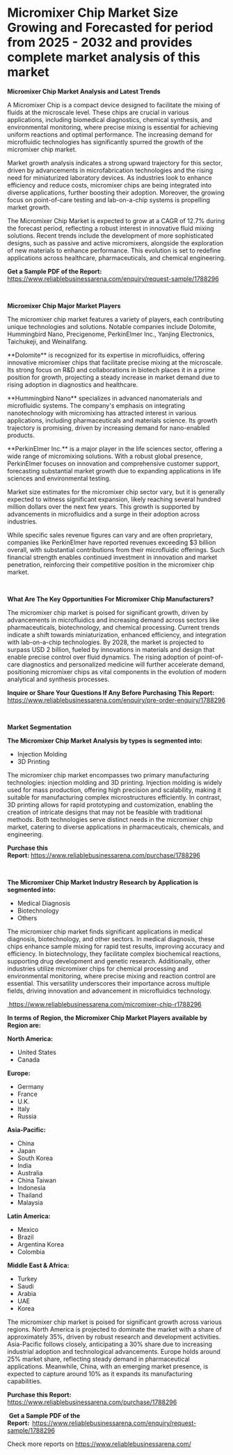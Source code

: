 <p><h1>Micromixer Chip Market Size Growing and Forecasted for period from 2025 - 2032 and provides complete market analysis of this market</h1></p><p><strong>Micromixer Chip Market Analysis and Latest Trends</strong></p>
<p><p>A Micromixer Chip is a compact device designed to facilitate the mixing of fluids at the microscale level. These chips are crucial in various applications, including biomedical diagnostics, chemical synthesis, and environmental monitoring, where precise mixing is essential for achieving uniform reactions and optimal performance. The increasing demand for microfluidic technologies has significantly spurred the growth of the micromixer chip market.</p><p>Market growth analysis indicates a strong upward trajectory for this sector, driven by advancements in microfabrication technologies and the rising need for miniaturized laboratory devices. As industries look to enhance efficiency and reduce costs, micromixer chips are being integrated into diverse applications, further boosting their adoption. Moreover, the growing focus on point-of-care testing and lab-on-a-chip systems is propelling market growth.</p><p>The Micromixer Chip Market is expected to grow at a CAGR of 12.7% during the forecast period, reflecting a robust interest in innovative fluid mixing solutions. Recent trends include the development of more sophisticated designs, such as passive and active micromixers, alongside the exploration of new materials to enhance performance. This evolution is set to redefine applications across healthcare, pharmaceuticals, and chemical engineering.</p></p>
<p><strong>Get a Sample PDF of the Report:&nbsp;</strong> <a href="https://www.reliablebusinessarena.com/enquiry/request-sample/1788296?utm_campaign=2185&utm_medium=2&utm_source=Github&utm_content=ia&utm_term=05032025&utm_id=micromixer-chip">https://www.reliablebusinessarena.com/enquiry/request-sample/1788296</a></p>
<p>&nbsp;</p>
<p><strong>Micromixer Chip Major Market Players</strong></p>
<p><p>The micromixer chip market features a variety of players, each contributing unique technologies and solutions. Notable companies include Dolomite, Hummingbird Nano, Precigenome, PerkinElmer Inc., Yanjing Electronics, Taichukeji, and Weinalifang. </p><p>**Dolomite** is recognized for its expertise in microfluidics, offering innovative micromixer chips that facilitate precise mixing at the microscale. Its strong focus on R&D and collaborations in biotech places it in a prime position for growth, projecting a steady increase in market demand due to rising adoption in diagnostics and healthcare.</p><p>**Hummingbird Nano** specializes in advanced nanomaterials and microfluidic systems. The company's emphasis on integrating nanotechnology with micromixing has attracted interest in various applications, including pharmaceuticals and materials science. Its growth trajectory is promising, driven by increasing demand for nano-enabled products.</p><p>**PerkinElmer Inc.** is a major player in the life sciences sector, offering a wide range of micromixing solutions. With a robust global presence, PerkinElmer focuses on innovation and comprehensive customer support, forecasting substantial market growth due to expanding applications in life sciences and environmental testing.</p><p>Market size estimates for the micromixer chip sector vary, but it is generally expected to witness significant expansion, likely reaching several hundred million dollars over the next few years. This growth is supported by advancements in microfluidics and a surge in their adoption across industries.</p><p>While specific sales revenue figures can vary and are often proprietary, companies like PerkinElmer have reported revenues exceeding $3 billion overall, with substantial contributions from their microfluidic offerings. Such financial strength enables continued investment in innovation and market penetration, reinforcing their competitive position in the micromixer chip market.</p></p>
<p>&nbsp;</p>
<p><strong>What Are The Key Opportunities For Micromixer Chip Manufacturers?</strong></p>
<p><p>The micromixer chip market is poised for significant growth, driven by advancements in microfluidics and increasing demand across sectors like pharmaceuticals, biotechnology, and chemical processing. Current trends indicate a shift towards miniaturization, enhanced efficiency, and integration with lab-on-a-chip technologies. By 2028, the market is projected to surpass USD 2 billion, fueled by innovations in materials and design that enable precise control over fluid dynamics. The rising adoption of point-of-care diagnostics and personalized medicine will further accelerate demand, positioning micromixer chips as vital components in the evolution of modern analytical and synthesis processes.</p></p>
<p><strong>Inquire or Share Your Questions If Any Before Purchasing This Report:</strong> <a href="https://www.reliablebusinessarena.com/enquiry/pre-order-enquiry/1788296?utm_campaign=2185&utm_medium=2&utm_source=Github&utm_content=ia&utm_term=05032025&utm_id=micromixer-chip">https://www.reliablebusinessarena.com/enquiry/pre-order-enquiry/1788296</a></p>
<p>&nbsp;</p>
<p><strong>Market Segmentation</strong></p>
<p><strong>The Micromixer Chip Market Analysis by types is segmented into:</strong></p>
<p><ul><li>Injection Molding</li><li>3D Printing</li></ul></p>
<p><p>The micromixer chip market encompasses two primary manufacturing technologies: injection molding and 3D printing. Injection molding is widely used for mass production, offering high precision and scalability, making it suitable for manufacturing complex microstructures efficiently. In contrast, 3D printing allows for rapid prototyping and customization, enabling the creation of intricate designs that may not be feasible with traditional methods. Both technologies serve distinct needs in the micromixer chip market, catering to diverse applications in pharmaceuticals, chemicals, and engineering.</p></p>
<p><strong>Purchase this Report:&nbsp;</strong><a href="https://www.reliablebusinessarena.com/purchase/1788296?utm_campaign=2185&utm_medium=2&utm_source=Github&utm_content=ia&utm_term=05032025&utm_id=micromixer-chip">https://www.reliablebusinessarena.com/purchase/1788296</a></p>
<p>&nbsp;</p>
<p><strong>The Micromixer Chip Market Industry Research by Application is segmented into:</strong></p>
<p><ul><li>Medical Diagnosis</li><li>Biotechnology</li><li>Others</li></ul></p>
<p><p>The micromixer chip market finds significant applications in medical diagnosis, biotechnology, and other sectors. In medical diagnosis, these chips enhance sample mixing for rapid test results, improving accuracy and efficiency. In biotechnology, they facilitate complex biochemical reactions, supporting drug development and genetic research. Additionally, other industries utilize micromixer chips for chemical processing and environmental monitoring, where precise mixing and reaction control are essential. This versatility underscores their importance across multiple fields, driving innovation and advancement in microfluidics technology.</p></p>
<p><a href="https://www.reliablebusinessarena.com/micromixer-chip-r1788296?utm_campaign=2185&utm_medium=2&utm_source=Github&utm_content=ia&utm_term=05032025&utm_id=micromixer-chip">&nbsp;https://www.reliablebusinessarena.com/micromixer-chip-r1788296</a></p>
<p><strong>In terms of Region, the Micromixer Chip Market Players available by Region are:</strong></p>
<p>
    <p> <strong> North America: </strong>
        <ul>
            <li>United States</li>
            <li>Canada</li>
        </ul>
        </p> 
    <p> <strong> Europe: </strong>
        <ul>
            <li>Germany</li>
            <li>France</li>
            <li>U.K.</li>
            <li>Italy</li>
            <li>Russia</li>
        </ul>
        </p> 
    <p> <strong> Asia-Pacific: </strong>
        <ul>
            <li>China</li>
            <li>Japan</li>
            <li>South Korea</li>
            <li>India</li>
            <li>Australia</li>
            <li>China Taiwan</li>
            <li>Indonesia</li>
            <li>Thailand</li>
            <li>Malaysia</li>
        </ul>
        </p> 
    <p> <strong> Latin America: </strong>
        <ul>
            <li>Mexico</li>
            <li>Brazil</li>
            <li>Argentina Korea</li>
            <li>Colombia</li>
        </ul>
        </p> 
    <p> <strong> Middle East & Africa: </strong>
        <ul>
            <li>Turkey</li>
            <li>Saudi</li>
            <li>Arabia</li>
            <li>UAE</li>
            <li>Korea</li>
        </ul>
    </p>
    </p>
<p><p>The micromixer chip market is poised for significant growth across various regions. North America is projected to dominate the market with a share of approximately 35%, driven by robust research and development activities. Asia-Pacific follows closely, anticipating a 30% share due to increasing industrial adoption and technological advancements. Europe holds around 25% market share, reflecting steady demand in pharmaceutical applications. Meanwhile, China, with an emerging market presence, is expected to capture around 10% as it expands its manufacturing capabilities.</p></p>
<p><strong>Purchase this Report: </strong><a href="https://www.reliablebusinessarena.com/purchase/1788296?utm_campaign=2185&utm_medium=2&utm_source=Github&utm_content=ia&utm_term=05032025&utm_id=micromixer-chip">https://www.reliablebusinessarena.com/purchase/1788296</a></p>
<p>&nbsp;<strong>Get a Sample PDF of the Report:&nbsp;&nbsp;</strong><a href="https://www.reliablebusinessarena.com/enquiry/request-sample/1788296?utm_campaign=2185&utm_medium=2&utm_source=Github&utm_content=ia&utm_term=05032025&utm_id=micromixer-chip">https://www.reliablebusinessarena.com/enquiry/request-sample/1788296</a></p>
<p><strong></strong></p>
<p>Check more reports on <a href="https://www.reliablebusinessarena.com/?utm_campaign=2185&utm_medium=2&utm_source=Github&utm_content=ia&utm_term=05032025&utm_id=micromixer-chip">https://www.reliablebusinessarena.com/</a></p>